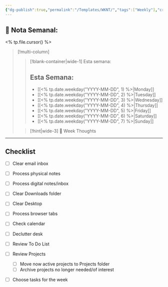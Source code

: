 ```yaml
---
{"dg-publish":true,"permalink":"/Templates/WKNT/","tags":["Weekly"],"created":"2023-07-31T20:59:28.704-05:00","updated":"2023-08-28T18:43:24.105-05:00"}
---
```



## 📅 Nota Semanal:
<% tp.file.cursor() %>

> [!multi-column]
> 
> > [!blank-container|wide-1] Esta semana:
> > ## Esta Semana:
> >- [[<% tp.date.weekday("YYYY-MM-DD", 1) %>\|Monday]]
> > - [[<% tp.date.weekday("YYYY-MM-DD", 2) %>\|Tuesday]]
> > - [[<% tp.date.weekday("YYYY-MM-DD", 3) %>\|Wednesday]]
> > - [[<% tp.date.weekday("YYYY-MM-DD", 4) %>\|Thursday]]
> > - [[<% tp.date.weekday("YYYY-MM-DD", 5) %>\|Friday]]
> > - [[<% tp.date.weekday("YYYY-MM-DD", 6) %>\|Saturday]]
> > - [[<% tp.date.weekday("YYYY-MM-DD", 7) %>\|Sunday]]
> 
> > [!hint|wide-3] 💭 Week Thoughts
> > 

- - - 
## Checklist

- [ ] Clear email inbox
- [ ] Process physical notes
- [ ] Process digital notes/inbox
- [ ] Clear Downloads folder
- [ ] Clear Desktop
- [ ] Process browser tabs
- [ ] Check calendar
- [ ] Declutter desk
- [ ] Review To Do List
- [ ] Review Projects
	- [ ] Move now active projects to Projects folder
	- [ ] Archive projects no longer needed/of interest
- [ ] Choose tasks for the week

